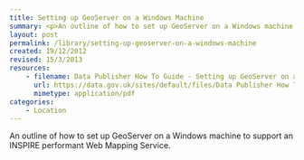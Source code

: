 ```yaml
---
title: Setting up GeoServer on a Windows Machine
summary: <p>An outline of how to set up GeoServer on a Windows machine to support an INSPIRE performant Web Mapping Service.</p>
layout: post
permalink: /library/setting-up-geoserver-on-a-windows-machine
created: 19/12/2012
revised: 15/3/2013
resources:
    - filename: Data Publisher How To Guide - Setting up GeoServer on a Windows Machine_10.pdf
      url: https://data.gov.uk/sites/default/files/Data Publisher How To Guide - Setting up GeoServer on a Windows Machine_10.pdf
      mimetype: application/pdf
categories:
    - Location
---
```


<p>An outline of how to set up GeoServer on a Windows machine to support an INSPIRE performant Web Mapping Service.</p>
